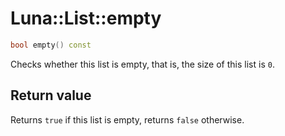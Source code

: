 # Luna::List::empty

```c++
bool empty() const
```

Checks whether this list is empty, that is, the size of this list is `0`. 



## Return value
Returns `true` if this list is empty, returns `false` otherwise. 

